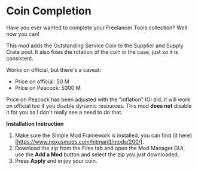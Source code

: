 # Coin Completion

Have you ever wanted to complete your Freelancer Tools collection? Well now you can!

This mod adds the Outstanding Service Coin to the Supplier and Supply Crate pool.
It also fixes the rotation of the coin in the case, just so it is consistent.

Works on official, but there's a caveat:
- Price on official: 50 M
- Price on Peacock: 5000 M

Price on Peacock has been adjusted with the "inflation" IOI did, it will work on official too if you disable dynamic resources.
This mod **does not** disable it for you as I don't really see a need to do that.

**Installation Instruction**
1. Make sure the Simple Mod Framework is installed, you can find (it here)[https://www.nexusmods.com/hitman3/mods/200/].
2. Download the zip from the Files tab and open the Mod Manager GUI, use the **Add a Mod** button and select the zip you just downloaded.
3. Press **Apply** and enjoy your coin.
